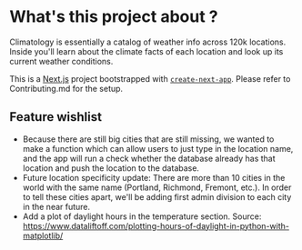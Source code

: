 # What's this project about ? 

Climatology is essentially a catalog of weather info across 120k locations. Inside you'll learn about the climate facts of each location and look up its current weather conditions. 

This is a [Next.js](https://nextjs.org/) project bootstrapped with [`create-next-app`](https://github.com/vercel/next.js/tree/canary/packages/create-next-app). Please refer to Contributing.md for the setup. 

## Feature wishlist 
- Because there are still big cities that are still missing, we wanted to make a function which can allow users to just type in the location name, and the app will run a check whether the database already has that location and push the location to the database.
- Future location specificity update: There are more than 10 cities in the world with the same name (Portland, Richmond, Fremont, etc.). In order to tell these cities apart, we'll be adding first admin division to each city in the near future. 
- Add a plot of daylight hours in the temperature section. Source: https://www.dataliftoff.com/plotting-hours-of-daylight-in-python-with-matplotlib/
